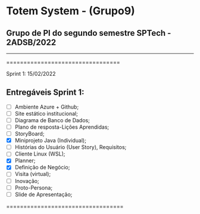# Totem System - (Grupo9)
## Grupo de PI do segundo semestre SPTech - 2ADSB/2022

---

=================================

Sprint 1: 15/02/2022

## Entregáveis Sprint 1:
- [ ] Ambiente Azure + Github;
- [ ] Site estático institucional;
- [ ] Diagrama de Banco de Dados;
- [ ] Plano de resposta-Lições Aprendidas;
- [ ] StoryBoard;
- [x] Miniprojeto Java (Individual);
- [ ] Histórias do Usuário (User Story), Requisitos;
- [ ] Cliente Linux (WSL);
- [x] Planner;
- [x] Definição de Negócio;
- [ ] Visita (virtual);
- [ ] Inovação;
- [ ] Proto-Persona;
- [ ] Slide de Apresentação;

==================================
